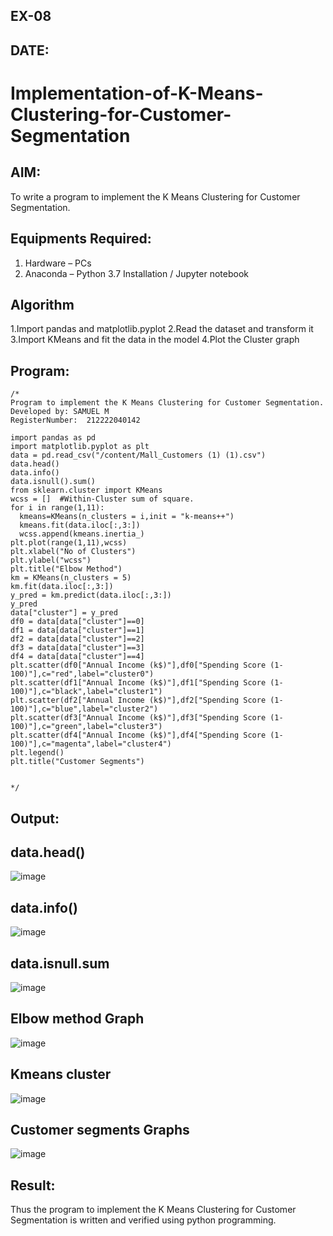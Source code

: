 ## EX-08
## DATE:

# Implementation-of-K-Means-Clustering-for-Customer-Segmentation

## AIM:
To write a program to implement the K Means Clustering for Customer Segmentation.

## Equipments Required:
1. Hardware – PCs
2. Anaconda – Python 3.7 Installation / Jupyter notebook

## Algorithm
1.Import pandas and matplotlib.pyplot
2.Read the dataset and transform it
3.Import KMeans and fit the data in the model
4.Plot the Cluster graph

## Program:
```
/*
Program to implement the K Means Clustering for Customer Segmentation.
Developed by: SAMUEL M
RegisterNumber:  212222040142

import pandas as pd
import matplotlib.pyplot as plt
data = pd.read_csv("/content/Mall_Customers (1) (1).csv")
data.head()
data.info()
data.isnull().sum()
from sklearn.cluster import KMeans
wcss = []  #Within-Cluster sum of square. 
for i in range(1,11):
  kmeans=KMeans(n_clusters = i,init = "k-means++")
  kmeans.fit(data.iloc[:,3:])
  wcss.append(kmeans.inertia_)
plt.plot(range(1,11),wcss)
plt.xlabel("No of Clusters")
plt.ylabel("wcss")
plt.title("Elbow Method")
km = KMeans(n_clusters = 5)
km.fit(data.iloc[:,3:])
y_pred = km.predict(data.iloc[:,3:])
y_pred
data["cluster"] = y_pred
df0 = data[data["cluster"]==0]
df1 = data[data["cluster"]==1]
df2 = data[data["cluster"]==2]
df3 = data[data["cluster"]==3]
df4 = data[data["cluster"]==4]
plt.scatter(df0["Annual Income (k$)"],df0["Spending Score (1-100)"],c="red",label="cluster0")
plt.scatter(df1["Annual Income (k$)"],df1["Spending Score (1-100)"],c="black",label="cluster1")
plt.scatter(df2["Annual Income (k$)"],df2["Spending Score (1-100)"],c="blue",label="cluster2")
plt.scatter(df3["Annual Income (k$)"],df3["Spending Score (1-100)"],c="green",label="cluster3")
plt.scatter(df4["Annual Income (k$)"],df4["Spending Score (1-100)"],c="magenta",label="cluster4")
plt.legend()
plt.title("Customer Segments")


*/
```

## Output:
## data.head()
![image](https://github.com/Samuelmariappan/Implementation-of-K-Means-Clustering-for-Customer-Segmentation/assets/119393030/59901714-73e0-48e1-9854-4b76959abca0)

## data.info()
![image](https://github.com/Samuelmariappan/Implementation-of-K-Means-Clustering-for-Customer-Segmentation/assets/119393030/a2f116f1-7057-4d7e-bd91-c4a73866f277)
## data.isnull.sum
![image](https://github.com/Samuelmariappan/Implementation-of-K-Means-Clustering-for-Customer-Segmentation/assets/119393030/22768e51-9d3c-4432-ae8d-59ac86f29f16)
## Elbow method Graph
![image](https://github.com/Samuelmariappan/Implementation-of-K-Means-Clustering-for-Customer-Segmentation/assets/119393030/f58a3789-52af-4f02-982d-c5db15e6d1d1)
## Kmeans cluster
![image](https://github.com/Samuelmariappan/Implementation-of-K-Means-Clustering-for-Customer-Segmentation/assets/119393030/6e9d7e61-007c-4ab6-8f4d-fb21fe8cc3b0)
## Customer segments Graphs
![image](https://github.com/Samuelmariappan/Implementation-of-K-Means-Clustering-for-Customer-Segmentation/assets/119393030/fa9b9ca5-eb84-4148-a733-d83d24ccea71)


## Result:
Thus the program to implement the K Means Clustering for Customer Segmentation is written and verified using python programming.
